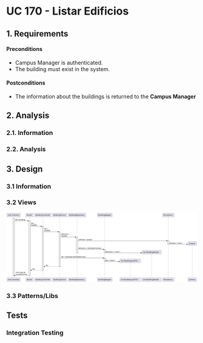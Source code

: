 # UC 170 - Listar Edificios

## 1. Requirements


#### Preconditions
* Campus Manager is authenticated.
* The building must exist in the system.

#### Postconditions
* The information about the buildings is returned to the **Campus Manager**

## 2. Analysis

### 2.1. Information

### 2.2. Analysis

## 3. Design

### 3.1 Information

### 3.2 Views
![VP-US170](../ProcessViews/VP-US170-ListAllBuildings.svg)
### 3.3 Patterns/Libs

## Tests

### Integration Testing